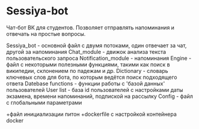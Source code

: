 # Sessiya-bot

Чат-бот ВК для студентов. Позволяет отправлять напоминания и отвечать на простые вопросы.

Sessiya_bot - основной файл с двумя потоками, один отвечает за чат, другой за напоминания
Chat_module - движок анализа текста пользовательского запроса
Notification_module - напоминания
Engine - файл с некоторыми полезными функциями, такими как поиск в википедии, склонением по падежам и др.
Dictionary - словарь ключевых слов для бота, по которым ведётся поиск подходящего ответа
Datebase functions - функции работы с 'базой данных' пользователей
User list - база id пользователей с настройками даты экзамена, времени напоминаний, подпиской на рассылку
Config - файл с глобальными параметрами

+файл инициализации питон
+dockerfile с настройкой контейнера docker